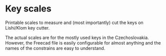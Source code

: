# Key scales
Printable scales to measure and (most importantly) cut the keys on Lishi/Klom key cutter.

The actual scales are for the mostly used keys in the Czechoslovakia. However, the Freecad file is easily configurable for almost anything and the names of the constrains are easy to understand.
